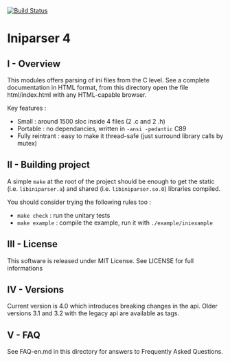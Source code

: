 [![Build Status](https://travis-ci.org/ndevilla/iniparser.svg?branch=master)](https://travis-ci.org/ndevilla/iniparser)

# Iniparser 4 #


## I - Overview

This modules offers parsing of ini files from the C level.
See a complete documentation in HTML format, from this directory
open the file html/index.html with any HTML-capable browser.

Key features :

 - Small : around 1500 sloc inside 4 files (2 .c and 2 .h)
 - Portable : no dependancies, written in `-ansi -pedantic` C89
 - Fully reintrant : easy to make it thread-safe (just surround
   library calls by mutex)

## II - Building project

A simple `make` at the root of the project should be enough to get the static
(i.e. `libiniparser.a`) and shared (i.e. `libiniparser.so.0`) libraries compiled.

You should consider trying the following rules too :

 - `make check` : run the unitary tests
 - `make example` : compile the example, run it with `./example/iniexample`

## III - License

This software is released under MIT License.
See LICENSE for full informations

## IV - Versions

Current version is 4.0 which introduces breaking changes in the api.
Older versions 3.1 and 3.2 with the legacy api are available as tags.


## V - FAQ

See FAQ-en.md in this directory for answers to Frequently Asked Questions.


